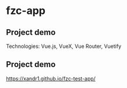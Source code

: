 # fzc-app

## Project demo

Technologies: Vue.js, VueX, Vue Router, Vuetify

## Project demo
https://xandr1.github.io/fzc-test-app/